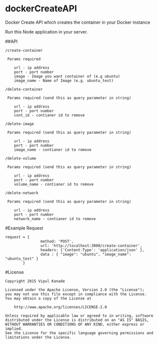 # dockerCreateAPI

Docker Create API which creates the container in your Docker instance

Run this Node application in your server.

##API
~~~~~~~~~~~~
/create-container

 Params required

	url - ip address
	port - port number
	image - Image you want container of (e.g ubuntu)
	image_name - Name of Image (e.g. ubuntu_test)
~~~~~~~~~~~~~~~~~

~~~~~~~~~~~~~~~~~
/delete-container

 Params required (send this as query parameter in string)

	url - ip address
	port - port number
	cont_id - contianer id to remove
~~~~~~~~~~~~~~~~~

~~~~~~~~~~~~~~~~~
/delete-image

 Params required (send this as query parameter in string)

	url - ip address
	port - port number
	image_name - contianer id to remove
~~~~~~~~~~~~~~~~~

~~~~~~~~~~~~~~~~~
/delete-volume

 Params required (send this as query parameter in string)

	url - ip address
	port - port number
	volume_name - contianer id to remove
~~~~~~~~~~~~~~~~~

~~~~~~~~~~~~~~~~~
/delete-network

 Params required (send this as query parameter in string)

	url - ip address
	port - port number
	network_name - contianer id to remove
~~~~~~~~~~~~~~~~~

#Example Request
~~~~~~~~~~~~~~~~
request = {
				method: 'POST',
				url: 'http://localhost:3000/create-container',
				headers: {'Content-Type': 'application/json' },
				data : { "image": "ubuntu", "image_name": "ubuntu_test" }
		}
~~~~~~~~~~~~~~~~


#License
~~~~~~~~~~~~~~~
Copyright 2015 Vipul Kanade

Licensed under the Apache License, Version 2.0 (the "License");
you may not use this file except in compliance with the License.
You may obtain a copy of the License at

    http://www.apache.org/licenses/LICENSE-2.0

Unless required by applicable law or agreed to in writing, software
distributed under the License is distributed on an "AS IS" BASIS,
WITHOUT WARRANTIES OR CONDITIONS OF ANY KIND, either express or implied.
See the License for the specific language governing permissions and
limitations under the License.
~~~~~~~~~~~~~~~~~